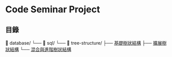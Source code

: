 # Code Seminar Project

## 目錄

📁 database/
└── 📁 sql/
    └── 📁 tree-structure/
        ├── [基礎樹狀結構](database/sql/tree-structure/tree-structure.md)
        ├── [擴展樹狀結構](database/sql/tree-structure/Extended-Tree-Structures.md)
        └── [混合與進階樹狀結構](database/sql/tree-structure/Advanced-and-Hybrid-Tree-Structures.md)